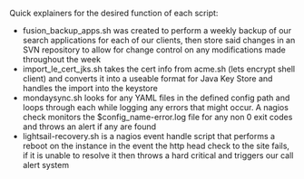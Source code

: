 Quick explainers for the desired function of each script:

- fusion_backup_apps.sh was created to perform a weekly backup of our search applications for each of our clients, then store said changes in an SVN repository to allow for change control on any modifications made throughout the week
- import_le_cert_jks.sh takes the cert info from acme.sh (lets encrypt shell client) and converts it into a useable format for Java Key Store and handles the import into the keystore
- mondaysync.sh looks for any YAML files in the defined config path and loops through each while logging any errors that might occur. A nagios check monitors the $config_name-error.log file for any non 0 exit codes and throws an alert if any are found
- lightsail-recovery.sh is a nagios event handle script that performs a reboot on the instance in the event the http head check to the site fails, if it is unable to resolve it then throws a hard critical and triggers our call alert system
